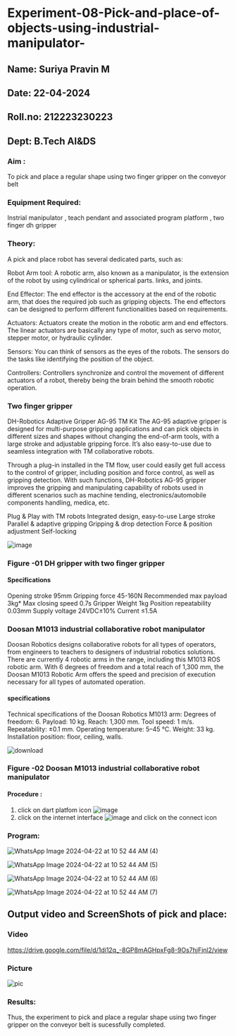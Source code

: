 # Experiment-08-Pick-and-place-of-objects-using-industrial-manipulator-
## Name: Suriya Pravin M
## Date: 22-04-2024
## Roll.no: 212223230223
## Dept: B.Tech AI&DS
### Aim :
To pick and place a regular shape using two finger gripper on the conveyor belt 
### Equipment Required: 
Instrial manipulator , teach pendant and associated program platform , two finger dh gripper 
      
### Theory: 

A pick and place robot has several dedicated parts, such as:

Robot Arm tool: A robotic arm, also known as a manipulator, is the extension of the robot by using cylindrical or spherical parts. links, and joints.

End Effector: The end effector is the accessory at the end of the robotic arm, that does the required job such as gripping objects. The end effectors can be designed to perform different functionalities based on requirements.

Actuators: Actuators create the motion in the robotic arm and end effectors. The linear actuators are basically any type of motor, such as servo motor, stepper motor, or hydraulic cylinder.

Sensors: You can think of sensors as the eyes of the robots. The sensors do the tasks like identifying the position of the object.

Controllers: Controllers synchronize and control the movement of different actuators of a robot, thereby being the brain behind the smooth robotic operation.


### Two finger gripper 

DH-Robotics
Adaptive Gripper AG-95 TM Kit
The AG-95 adaptive gripper is designed for multi-purpose gripping applications and can pick objects in different sizes and shapes without changing the end-of-arm tools, with a large stroke and adjustable gripping force. It’s also easy-to-use due to seamless integration with TM collaborative robots.

Through a plug-in installed in the TM flow, user could easily get full access to the control of gripper, including position and force control, as well as gripping detection. With such functions, DH-Robotics AG-95 gripper improves the gripping and manipulating capability of robots used in different scenarios such as machine tending, electronics/automobile components handling, medica, etc.

Plug & Play with TM robots
Integrated design, easy-to-use
Large stroke
Parallel & adaptive gripping
Gripping & drop detection
Force & position adjustment
Self-locking

![image](https://user-images.githubusercontent.com/36288975/201618444-9b5a4749-9663-464d-814b-170217763a76.png)
### Figure -01 DH gripper with two finger gripper 

#### Specifications

Opening stroke	95mm
Gripping force 	45-160N
Recommended max payload	3kg*
Max closing speed	0.7s
Gripper Weight	1kg
Position repeatability	0.03mm
Supply voltage	24VDC±10%
Current	≤1.5A



### Doosan M1013 industrial collaborative robot manipulator 
Doosan Robotics designs collaborative robots for all types of operators, from engineers to teachers to designers of industrial robotics solutions. There are currently 4 robotic arms in the range, including this M1013 ROS robotic arm. With 6 degrees of freedom and a total reach of 1,300 mm, the Doosan M1013 Robotic Arm offers the speed and precision of execution necessary for all types of automated operation.

#### specifications 
Technical specifications of the Doosan Robotics M1013 arm:
Degrees of freedom: 6.
Payload: 10 kg.
Reach: 1,300 mm.
Tool speed: 1 m/s.
Repeatability: ±0.1 mm.
Operating temperature: 5–45 °C.
Weight: 33 kg.
Installation position: floor, ceiling, walls.



![download](https://user-images.githubusercontent.com/36288975/201624230-89cc83ff-cecd-49ea-84c6-c67066e9d157.jpg)

### Figure -02 Doosan M1013 industrial collaborative robot manipulator 

#### Procedure : 

1. click on dart platfom icon ![image](https://user-images.githubusercontent.com/36288975/201621038-f1248586-5c20-40fd-8a74-68c7d8b44939.png)
2. click on the internet interface 
![image](https://user-images.githubusercontent.com/36288975/201621235-3b8b46a9-3c19-4207-9ea2-6a7954eb6135.png)
and click on the connect icon 



















### Program:

![WhatsApp Image 2024-04-22 at 10 52 44 AM (4)](https://github.com/Suriya-Pravin-M/Experiment-08-Pick-and-place-of-objects-using-industrial-manipulator-/assets/150010919/d528031b-eb66-492a-b8ee-3d8db67a15ec)

![WhatsApp Image 2024-04-22 at 10 52 44 AM (5)](https://github.com/Suriya-Pravin-M/Experiment-08-Pick-and-place-of-objects-using-industrial-manipulator-/assets/150010919/7e2137df-015a-4191-993d-e86194cc1e00)

![WhatsApp Image 2024-04-22 at 10 52 44 AM (6)](https://github.com/Suriya-Pravin-M/Experiment-08-Pick-and-place-of-objects-using-industrial-manipulator-/assets/150010919/39a32164-ff7a-4b4c-b11a-95c2d2c4d3bc)

![WhatsApp Image 2024-04-22 at 10 52 44 AM (7)](https://github.com/Suriya-Pravin-M/Experiment-08-Pick-and-place-of-objects-using-industrial-manipulator-/assets/150010919/32453a8c-8a28-474d-a1e2-a393dd99ff76)

## Output video and ScreenShots of pick and place:
### Video
https://drive.google.com/file/d/1di12q_-8GP8mAGHpxFg8-9Os7hjFjnl2/view
### Picture
![pic](https://github.com/Suriya-Pravin-M/Experiment-08-Pick-and-place-of-objects-using-industrial-manipulator-/assets/150010919/ac9556b0-b22d-4f55-bfb5-439f8ea260bf)

### Results: 

Thus, the experiment to pick and place a regular shape using two finger gripper on the conveyor belt is sucessfully completed.




